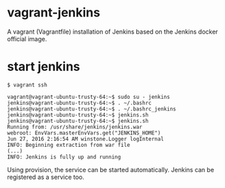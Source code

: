# vagrant-jenkins
A vagrant (Vagrantfile) installation of Jenkins based on the Jenkins docker official image.

# start jenkins

```
$ vagrant ssh

vagrant@vagrant-ubuntu-trusty-64:~$ sudo su - jenkins
jenkins@vagrant-ubuntu-trusty-64:~$ . ~/.bashrc
jenkins@vagrant-ubuntu-trusty-64:~$ . ~/.bashrc_jenkins
jenkins@vagrant-ubuntu-trusty-64:~$ jenkins.sh
jenkins@vagrant-ubuntu-trusty-64:~$ jenkins.sh 
Running from: /usr/share/jenkins/jenkins.war
webroot: EnvVars.masterEnvVars.get("JENKINS_HOME")
Jun 27, 2016 2:16:54 AM winstone.Logger logInternal
INFO: Beginning extraction from war file
(...)
INFO: Jenkins is fully up and running
```

Using provision, the service can be started automatically. Jenkins can be registered as a service too.
